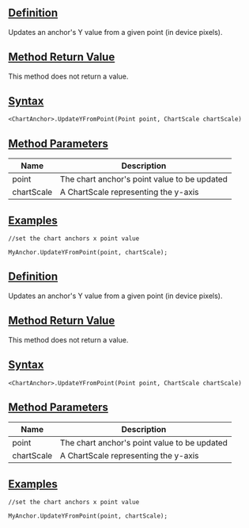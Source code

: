 ## [Definition](https://developer.ninjatrader.com/docs/desktop/updateyfrompoint\#definition)

Updates an anchor's Y value from a given point (in device pixels).

## [Method Return Value](https://developer.ninjatrader.com/docs/desktop/updateyfrompoint\#method-return-value)

This method does not return a value.

## [Syntax](https://developer.ninjatrader.com/docs/desktop/updateyfrompoint\#syntax)

`<ChartAnchor>.UpdateYFromPoint(Point point, ChartScale chartScale)`

## [Method Parameters](https://developer.ninjatrader.com/docs/desktop/updateyfrompoint\#method-parameters)

| Name | Description |
| --- | --- |
| point | The chart anchor's point value to be updated |
| chartScale | A ChartScale representing the y-axis |

## [Examples](https://developer.ninjatrader.com/docs/desktop/updateyfrompoint\#examples)

```jsx-150469391 csharp
//set the chart anchors x point value

MyAnchor.UpdateYFromPoint(point, chartScale);

```

## [Definition](https://developer.ninjatrader.com/docs/desktop/updateyfrompoint\#definition)

Updates an anchor's Y value from a given point (in device pixels).

## [Method Return Value](https://developer.ninjatrader.com/docs/desktop/updateyfrompoint\#method-return-value)

This method does not return a value.

## [Syntax](https://developer.ninjatrader.com/docs/desktop/updateyfrompoint\#syntax)

`<ChartAnchor>.UpdateYFromPoint(Point point, ChartScale chartScale)`

## [Method Parameters](https://developer.ninjatrader.com/docs/desktop/updateyfrompoint\#method-parameters)

| Name | Description |
| --- | --- |
| point | The chart anchor's point value to be updated |
| chartScale | A ChartScale representing the y-axis |

## [Examples](https://developer.ninjatrader.com/docs/desktop/updateyfrompoint\#examples)

```jsx-150469391 csharp
//set the chart anchors x point value

MyAnchor.UpdateYFromPoint(point, chartScale);

```